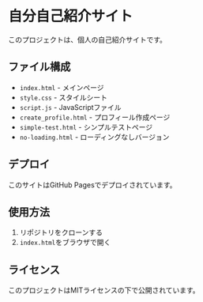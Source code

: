 # 自分自己紹介サイト

このプロジェクトは、個人の自己紹介サイトです。

## ファイル構成

- `index.html` - メインページ
- `style.css` - スタイルシート
- `script.js` - JavaScriptファイル
- `create_profile.html` - プロフィール作成ページ
- `simple-test.html` - シンプルテストページ
- `no-loading.html` - ローディングなしバージョン

## デプロイ

このサイトはGitHub Pagesでデプロイされています。

## 使用方法

1. リポジトリをクローンする
2. `index.html`をブラウザで開く

## ライセンス

このプロジェクトはMITライセンスの下で公開されています。
